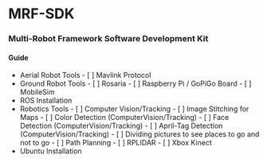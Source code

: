 # MRF-SDK
### Multi-Robot Framework Software Development Kit

#### Guide

- Aerial Robot Tools
		- [ ] Mavlink Protocol
- Ground Robot Tools
		- [ ] Rosaria
		- [ ] Raspberry Pi / GoPiGo Board
		- [ ] MobileSim
- ROS Installation
- Robotics Tools
		- [ ] Computer Vision/Tracking
			- [ ] Image Stitching for Maps
			- [ ] Color Detection (ComputerVision/Tracking)
			- [ ] Face Detection (ComputerVision/Tracking)
			- [ ] April-Tag Detection (ComputerVision/Tracking)
		- [ ] Dividing pictures to see places to go and not to go
		- [ ] Path Planning
		- [ ] RPLIDAR
		- [ ] Xbox Kinect
- Ubuntu Installation